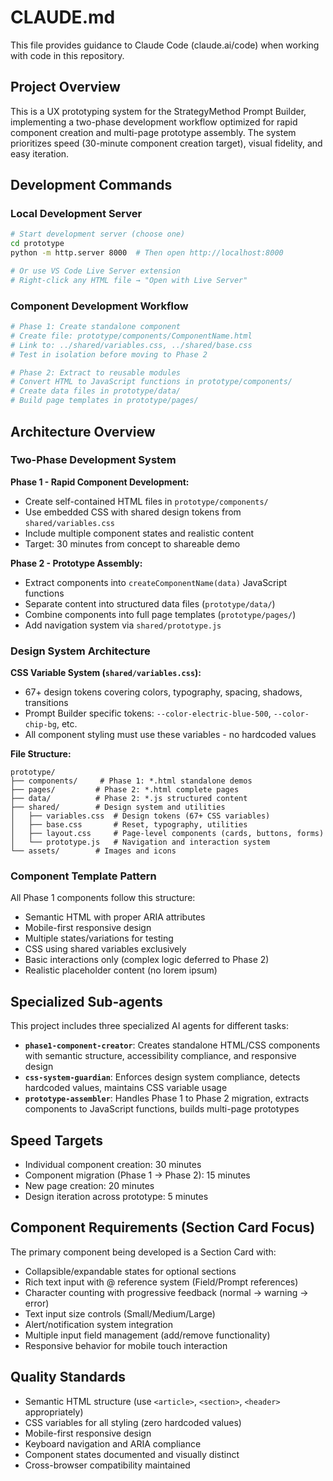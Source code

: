 # CLAUDE.md

This file provides guidance to Claude Code (claude.ai/code) when working with code in this repository.

## Project Overview

This is a UX prototyping system for the StrategyMethod Prompt Builder, implementing a two-phase development workflow optimized for rapid component creation and multi-page prototype assembly. The system prioritizes speed (30-minute component creation target), visual fidelity, and easy iteration.

## Development Commands

### Local Development Server
```bash
# Start development server (choose one)
cd prototype
python -m http.server 8000  # Then open http://localhost:8000

# Or use VS Code Live Server extension
# Right-click any HTML file → "Open with Live Server"
```

### Component Development Workflow
```bash
# Phase 1: Create standalone component
# Create file: prototype/components/ComponentName.html
# Link to: ../shared/variables.css, ../shared/base.css
# Test in isolation before moving to Phase 2

# Phase 2: Extract to reusable modules  
# Convert HTML to JavaScript functions in prototype/components/
# Create data files in prototype/data/
# Build page templates in prototype/pages/
```

## Architecture Overview

### Two-Phase Development System

**Phase 1 - Rapid Component Development:**
- Create self-contained HTML files in `prototype/components/`
- Use embedded CSS with shared design tokens from `shared/variables.css`
- Include multiple component states and realistic content
- Target: 30 minutes from concept to shareable demo

**Phase 2 - Prototype Assembly:**
- Extract components into `createComponentName(data)` JavaScript functions
- Separate content into structured data files (`prototype/data/`)
- Combine components into full page templates (`prototype/pages/`)
- Add navigation system via `shared/prototype.js`

### Design System Architecture

**CSS Variable System (`shared/variables.css`):**
- 67+ design tokens covering colors, typography, spacing, shadows, transitions
- Prompt Builder specific tokens: `--color-electric-blue-500`, `--color-chip-bg`, etc.
- All component styling must use these variables - no hardcoded values

**File Structure:**
```
prototype/
├── components/     # Phase 1: *.html standalone demos
├── pages/         # Phase 2: *.html complete pages  
├── data/          # Phase 2: *.js structured content
├── shared/        # Design system and utilities
│   ├── variables.css  # Design tokens (67+ CSS variables)
│   ├── base.css       # Reset, typography, utilities
│   ├── layout.css     # Page-level components (cards, buttons, forms)
│   └── prototype.js   # Navigation and interaction system
└── assets/        # Images and icons
```

### Component Template Pattern

All Phase 1 components follow this structure:
- Semantic HTML with proper ARIA attributes
- Mobile-first responsive design
- Multiple states/variations for testing
- CSS using shared variables exclusively
- Basic interactions only (complex logic deferred to Phase 2)
- Realistic placeholder content (no lorem ipsum)

## Specialized Sub-agents

This project includes three specialized AI agents for different tasks:

- **`phase1-component-creator`**: Creates standalone HTML/CSS components with semantic structure, accessibility compliance, and responsive design
- **`css-system-guardian`**: Enforces design system compliance, detects hardcoded values, maintains CSS variable usage
- **`prototype-assembler`**: Handles Phase 1 to Phase 2 migration, extracts components to JavaScript functions, builds multi-page prototypes

## Speed Targets

- Individual component creation: 30 minutes
- Component migration (Phase 1 → Phase 2): 15 minutes  
- New page creation: 20 minutes
- Design iteration across prototype: 5 minutes

## Component Requirements (Section Card Focus)

The primary component being developed is a Section Card with:
- Collapsible/expandable states for optional sections
- Rich text input with @ reference system (Field/Prompt references)
- Character counting with progressive feedback (normal → warning → error)
- Text input size controls (Small/Medium/Large)
- Alert/notification system integration
- Multiple input field management (add/remove functionality)
- Responsive behavior for mobile touch interaction

## Quality Standards

- Semantic HTML structure (use `<article>`, `<section>`, `<header>` appropriately)
- CSS variables for all styling (zero hardcoded values)
- Mobile-first responsive design
- Keyboard navigation and ARIA compliance
- Component states documented and visually distinct
- Cross-browser compatibility maintained